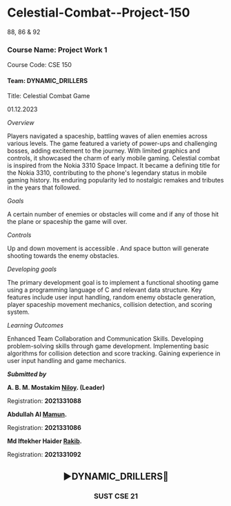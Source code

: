# Celestial-Combat--Project-150
88, 86 &amp; 92

<h3>Course Name: Project Work 1</h3> 
Course Code: CSE 150 
<h4>Team: DYNAMIC_DRILLERS </h4>

Title: Celestial Combat  Game


01.12.2023



*Overview*

Players navigated a spaceship, battling waves of alien enemies across various levels. The game featured a variety of power-ups and challenging bosses, adding excitement to the journey. With limited graphics and controls, it showcased the charm of early mobile gaming. Celestial combat is inspired from the Nokia 3310 Space Impact. It became a defining title for the Nokia 3310, contributing to the phone's legendary status in mobile gaming history. Its enduring popularity led to nostalgic remakes and tributes in the years that followed.

*Goals*

A certain number of enemies or obstacles will come and if any of those hit the plane or spaceship the game will over.

*Controls*

 Up and down movement is accessible . And space button will generate shooting towards the enemy obstacles.

*Developing goals*

The primary development goal is to implement a functional shooting game using a programming language of C and relevant data structure. Key features include user input handling, random enemy obstacle generation, player spaceship movement mechanics, collision detection, and scoring system.



*Learning Outcomes*

Enhanced Team Collaboration and Communication Skills.
Developing problem-solving skills through game development.
Implementing basic algorithms for collision detection and score tracking.
Gaining experience in user input handling and game mechanics.

***Submitted by***



**A. B. M. Mostakim
[Niloy](https://github.com/niloy200119). (Leader)**

Registration: **2021331088**


**Abdullah Al [Mamun](https://github.com/mamun2021331086).** 

Registration: **2021331086**


**Md Iftekher Haider [Rakib](https://github.com/Ihrakib).**

Registration: **2021331092**




<h2 align="center">▶️DYNAMIC_DRILLERS🙂
</h2>

<h3 align="center">SUST CSE 21
</h3>
